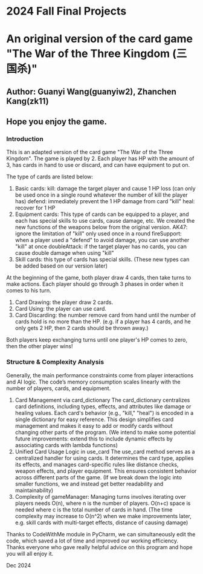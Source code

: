 # 2024 Fall Final Projects

# An original version of the card game "The War of the Three Kingdom (三国杀)"

## Author: Guanyi Wang(guanyiw2), Zhanchen Kang(zk11)

## Hope you enjoy the game.

### Introduction

This is an adapted version of the card game "The War of the Three Kingdom". The game is played by 2. 
Each player has HP with the amount of 3, has cards in hand to use or discard, and can have equipment to put on.

The type of cards are listed below:
1. Basic cards:
kill: damage the target player and cause 1 HP loss (can only be used once in a single round whatever the number of kill the player has)
defend: immediately prevent the 1 HP damage from card "kill"
heal: recover for 1 HP
2. Equipment cards: This type of cards can be equipped to a player, and each has special skills to use cards, cause damage, etc.
We created the new functions of the weapons below from the original version.
AK47: ignore the limitation of "kill" only used once in a round
fireSupport: when a player used a "defend" to avoid damage, you can use another "kill" at once
doubleAttack: if the target player has no cards, you can cause double damage when using "kill"
3. Skill cards: this type of cards has special skills. (These new types can be added based on our version later)

At the beginning of the game, both player draw 4 cards, then take turns to make actions.
Each player should go through 3 phases in order when it comes to his turn.
1. Card Drawing: the player draw 2 cards.
2. Card Using: the player can use card.
3. Card Discarding: the number remove card from hand until the number of cards hold is no more than the HP.
   (e.g. if a player has 4 cards, and he only gets 2 HP, then 2 cards should be thrown away.)

Both players keep exchanging turns until one player's HP comes to zero, then the other player wins!

### Structure & Complexity Analysis
Generally, the main performance constraints come from player interactions and AI logic.
The code’s memory consumption scales linearly with the number of players, cards, and equipment.
1. Card Management via card_dictionary
The card_dictionary centralizes card definitions, including types, effects, and attributes like damage or healing values. 
Each card's behavior (e.g., "kill," "heal") is encoded in a single dictionary for easy reference.
This design simplifies card management and makes it easy to add or modify cards without changing other parts of the program.
   (We intend to make some potential future improvements: extend this to include dynamic effects by associating cards with lambda functions)
2. Unified Card Usage Logic in use_card
The use_card method serves as a centralized handler for using cards. 
It determines the card type, applies its effects, and manages card-specific rules like distance checks, weapon effects, and player equipment.
This ensures consistent behavior across different parts of the game.
   (If we break down the logic into smaller functions, we and instead get better readability and maintainability)
3. Complexity of gameManager:
Managing turns involves iterating over players needs O(n), where n is the number of players.
O(n+c) space is needed where c is the total number of cards in hand.
   (The time complexity may increase to O(n^2) when we make improvements later, e.g. skill cards with multi-target effects, distance of causing damage)


Thanks to CodeWithMe module in PyCharm, we can simultaneously edit the code, which saved a lot of time and improved our working efficiency.
Thanks everyone who gave really helpful advice on this program and hope you will all enjoy it. 

Dec 2024
